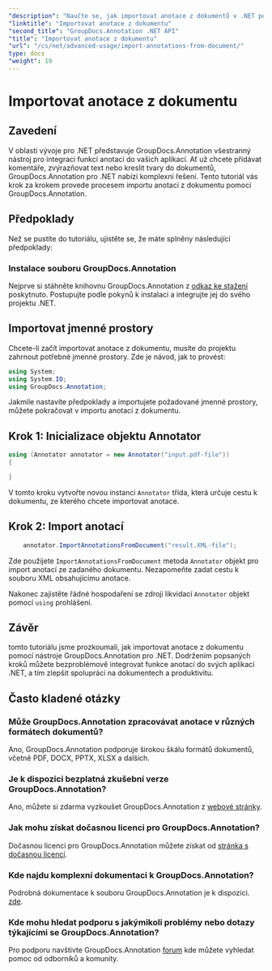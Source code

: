 ```yaml
---
"description": "Naučte se, jak importovat anotace z dokumentů v .NET pomocí GroupDocs.Annotation. Pro bezproblémovou integraci postupujte podle našeho podrobného návodu."
"linktitle": "Importovat anotace z dokumentu"
"second_title": "GroupDocs.Annotation .NET API"
"title": "Importovat anotace z dokumentu"
"url": "/cs/net/advanced-usage/import-annotations-from-document/"
type: docs
"weight": 19
---
```


# Importovat anotace z dokumentu

## Zavedení
V oblasti vývoje pro .NET představuje GroupDocs.Annotation všestranný nástroj pro integraci funkcí anotací do vašich aplikací. Ať už chcete přidávat komentáře, zvýrazňovat text nebo kreslit tvary do dokumentů, GroupDocs.Annotation pro .NET nabízí komplexní řešení. Tento tutoriál vás krok za krokem provede procesem importu anotací z dokumentu pomocí GroupDocs.Annotation.
## Předpoklady
Než se pustíte do tutoriálu, ujistěte se, že máte splněny následující předpoklady:
### Instalace souboru GroupDocs.Annotation
Nejprve si stáhněte knihovnu GroupDocs.Annotation z [odkaz ke stažení](https://releases.groupdocs.com/annotation/net/) poskytnuto. Postupujte podle pokynů k instalaci a integrujte jej do svého projektu .NET.

## Importovat jmenné prostory
Chcete-li začít importovat anotace z dokumentu, musíte do projektu zahrnout potřebné jmenné prostory. Zde je návod, jak to provést:

```csharp
using System;
using System.IO;
using GroupDocs.Annotation;
```

Jakmile nastavíte předpoklady a importujete požadované jmenné prostory, můžete pokračovat v importu anotací z dokumentu.
## Krok 1: Inicializace objektu Annotator
```csharp
using (Annotator annotator = new Annotator("input.pdf-file"))
{

}
```
V tomto kroku vytvořte novou instanci `Annotator` třída, která určuje cestu k dokumentu, ze kterého chcete importovat anotace.
## Krok 2: Import anotací
```csharp
	annotator.ImportAnnotationsFromDocument("result.XML-file");
```
Zde použijete `ImportAnnotationsFromDocument` metoda `Annotator` objekt pro import anotací ze zadaného dokumentu. Nezapomeňte zadat cestu k souboru XML obsahujícímu anotace.

Nakonec zajistěte řádné hospodaření se zdroji likvidací `Annotator` objekt pomocí `using` prohlášení.

## Závěr
tomto tutoriálu jsme prozkoumali, jak importovat anotace z dokumentu pomocí nástroje GroupDocs.Annotation pro .NET. Dodržením popsaných kroků můžete bezproblémově integrovat funkce anotací do svých aplikací .NET, a tím zlepšit spolupráci na dokumentech a produktivitu.
## Často kladené otázky
### Může GroupDocs.Annotation zpracovávat anotace v různých formátech dokumentů?
Ano, GroupDocs.Annotation podporuje širokou škálu formátů dokumentů, včetně PDF, DOCX, PPTX, XLSX a dalších.
### Je k dispozici bezplatná zkušební verze GroupDocs.Annotation?
Ano, můžete si zdarma vyzkoušet GroupDocs.Annotation z [webové stránky](https://releases.groupdocs.com/).
### Jak mohu získat dočasnou licenci pro GroupDocs.Annotation?
Dočasnou licenci pro GroupDocs.Annotation můžete získat od [stránka s dočasnou licencí](https://purchase.groupdocs.com/temporary-license/).
### Kde najdu komplexní dokumentaci k GroupDocs.Annotation?
Podrobná dokumentace k souboru GroupDocs.Annotation je k dispozici. [zde](https://tutorials.groupdocs.com/annotation/net/).
### Kde mohu hledat podporu s jakýmikoli problémy nebo dotazy týkajícími se GroupDocs.Annotation?
Pro podporu navštivte GroupDocs.Annotation [forum](https://forum.groupdocs.com/c/annotation/10) kde můžete vyhledat pomoc od odborníků a komunity.